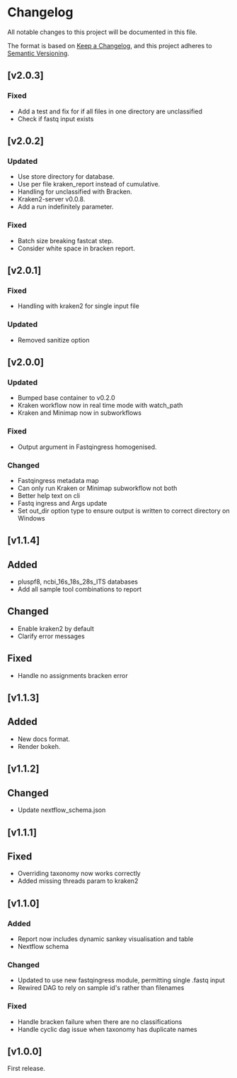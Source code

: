 # Changelog
All notable changes to this project will be documented in this file.

The format is based on [Keep a Changelog](https://keepachangelog.com/en/1.0.0/),
and this project adheres to [Semantic Versioning](https://semver.org/spec/v2.0.0.html).

## [v2.0.3]
### Fixed
- Add a test and fix for if all files in one directory are unclassified
- Check if fastq input exists

## [v2.0.2]
### Updated
- Use store directory for database.
- Use per file kraken_report instead of cumulative.
- Handling for unclassified with Bracken.
- Kraken2-server v0.0.8.
- Add a run indefinitely parameter.
### Fixed
- Batch size breaking fastcat step.
- Consider white space in bracken report.
  
## [v2.0.1]
### Fixed
- Handling with kraken2 for single input file
### Updated
- Removed sanitize option

## [v2.0.0]
### Updated
- Bumped base container to v0.2.0
- Kraken workflow now in real time mode with watch_path
- Kraken and Minimap now in subworkflows
### Fixed
- Output argument in Fastqingress homogenised.
### Changed
- Fastqingress metadata map
- Can only run Kraken or Minimap subworkflow not both
- Better help text on cli
- Fastq ingress and Args update
- Set out_dir option type to ensure output is written to correct directory on Windows

## [v1.1.4]

## Added
- pluspf8, ncbi_16s_18s_28s_ITS databases
- Add all sample tool combinations to report
## Changed
- Enable kraken2 by default
- Clarify error messages
## Fixed
- Handle no assignments bracken error

## [v1.1.3]

## Added
- New docs format.
- Render bokeh.

## [v1.1.2]

## Changed
- Update nextflow_schema.json

## [v1.1.1]

## Fixed
- Overriding taxonomy now works correctly
- Added missing threads param to kraken2


## [v1.1.0]

### Added
- Report now includes dynamic sankey visualisation and table
- Nextflow schema

### Changed
- Updated to use new fastqingress module, permitting single .fastq input
- Rewired DAG to rely on sample id's rather than filenames

### Fixed
- Handle bracken failure when there are no classifications
- Handle cyclic dag issue when taxonomy has duplicate names


## [v1.0.0]

First release.

